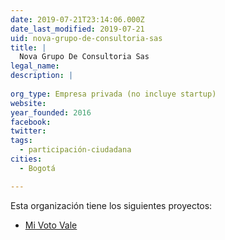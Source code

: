 ```yaml
---
date: 2019-07-21T23:14:06.000Z
date_last_modified: 2019-07-21
uid: nova-grupo-de-consultoria-sas
title: |
  Nova Grupo De Consultoria Sas
legal_name: 
description: |
  
org_type: Empresa privada (no incluye startup)
website: 
year_founded: 2016
facebook: 
twitter: 
tags:
  - participación-ciudadana
cities: 
  - Bogotá

---
```


Esta organización tiene los siguientes proyectos:

- [Mi Voto Vale](/proyectos/mi-voto-vale)
